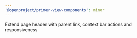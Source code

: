 ```yaml
---
'@openproject/primer-view-components': minor
---
```


Extend page header with parent link, context bar actions and responsiveness
